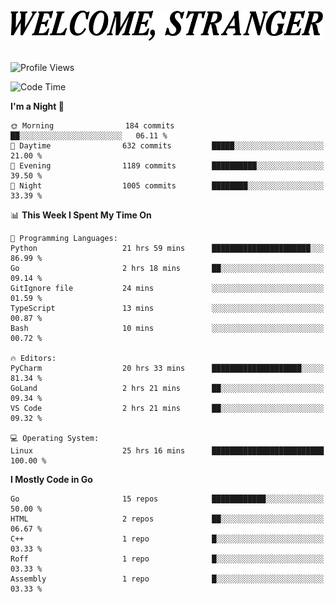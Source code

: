 <div>
  <picture>
    <source media="(prefers-color-scheme: dark)" srcset="./headers/welcome_white.png">
    <img alt="WELCOME, STRANGER" src="./headers/welcome.png" width="500">
  </picture>
</div>

<br>

![Profile Views](https://komarev.com/ghpvc/?username=darleet&color=blue)

<!--START_SECTION:waka-->
![Code Time](http://img.shields.io/badge/Code%20Time-484%20hrs-blue)

**I'm a Night 🦉** 

```text
🌞 Morning                184 commits         ██░░░░░░░░░░░░░░░░░░░░░░░   06.11 % 
🌆 Daytime                632 commits         █████░░░░░░░░░░░░░░░░░░░░   21.00 % 
🌃 Evening                1189 commits        ██████████░░░░░░░░░░░░░░░   39.50 % 
🌙 Night                  1005 commits        ████████░░░░░░░░░░░░░░░░░   33.39 % 
```


📊 **This Week I Spent My Time On** 

```text
💬 Programming Languages: 
Python                   21 hrs 59 mins      ██████████████████████░░░   86.99 % 
Go                       2 hrs 18 mins       ██░░░░░░░░░░░░░░░░░░░░░░░   09.14 % 
GitIgnore file           24 mins             ░░░░░░░░░░░░░░░░░░░░░░░░░   01.59 % 
TypeScript               13 mins             ░░░░░░░░░░░░░░░░░░░░░░░░░   00.87 % 
Bash                     10 mins             ░░░░░░░░░░░░░░░░░░░░░░░░░   00.72 % 

🔥 Editors: 
PyCharm                  20 hrs 33 mins      ████████████████████░░░░░   81.34 % 
GoLand                   2 hrs 21 mins       ██░░░░░░░░░░░░░░░░░░░░░░░   09.34 % 
VS Code                  2 hrs 21 mins       ██░░░░░░░░░░░░░░░░░░░░░░░   09.32 % 

💻 Operating System: 
Linux                    25 hrs 16 mins      █████████████████████████   100.00 % 
```

**I Mostly Code in Go** 

```text
Go                       15 repos            ████████████░░░░░░░░░░░░░   50.00 % 
HTML                     2 repos             ██░░░░░░░░░░░░░░░░░░░░░░░   06.67 % 
C++                      1 repo              █░░░░░░░░░░░░░░░░░░░░░░░░   03.33 % 
Roff                     1 repo              █░░░░░░░░░░░░░░░░░░░░░░░░   03.33 % 
Assembly                 1 repo              █░░░░░░░░░░░░░░░░░░░░░░░░   03.33 % 
```




<!--END_SECTION:waka-->
